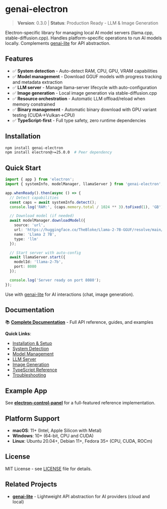 # genai-electron

> **Version**: 0.3.0 | **Status**: Production Ready - LLM & Image Generation

Electron-specific library for managing local AI model servers (llama.cpp, stable-diffusion.cpp). Handles platform-specific operations to run AI models locally. Complements [genai-lite](https://github.com/lacerbi/genai-lite) for API abstraction.

## Features

- ✅ **System detection** - Auto-detect RAM, CPU, GPU, VRAM capabilities
- ✅ **Model management** - Download GGUF models with progress tracking and metadata extraction
- ✅ **LLM server** - Manage llama-server lifecycle with auto-configuration
- ✅ **Image generation** - Local image generation via stable-diffusion.cpp
- ✅ **Resource orchestration** - Automatic LLM offload/reload when memory constrained
- ✅ **Binary management** - Automatic binary download with GPU variant testing (CUDA→Vulkan→CPU)
- ✅ **TypeScript-first** - Full type safety, zero runtime dependencies

## Installation

```bash
npm install genai-electron
npm install electron@>=25.0.0  # Peer dependency
```

## Quick Start

```typescript
import { app } from 'electron';
import { systemInfo, modelManager, llamaServer } from 'genai-electron';

app.whenReady().then(async () => {
  // Detect capabilities
  const caps = await systemInfo.detect();
  console.log('RAM:', (caps.memory.total / 1024 ** 3).toFixed(1), 'GB');

  // Download model (if needed)
  await modelManager.downloadModel({
    source: 'url',
    url: 'https://huggingface.co/TheBloke/Llama-2-7B-GGUF/resolve/main/llama-2-7b.Q4_K_M.gguf',
    name: 'Llama 2 7B',
    type: 'llm'
  });

  // Start server with auto-config
  await llamaServer.start({
    modelId: 'llama-2-7b',
    port: 8080
  });

  console.log('Server ready on port 8080');
});
```

Use with [genai-lite](https://github.com/lacerbi/genai-lite) for AI interactions (chat, image generation).

## Documentation

📚 **[Complete Documentation](genai-electron-docs/index.md)** - Full API reference, guides, and examples

**Quick Links**:
- [Installation & Setup](genai-electron-docs/installation-and-setup.md)
- [System Detection](genai-electron-docs/system-detection.md)
- [Model Management](genai-electron-docs/model-management.md)
- [LLM Server](genai-electron-docs/llm-server.md)
- [Image Generation](genai-electron-docs/image-generation.md)
- [TypeScript Reference](genai-electron-docs/typescript-reference.md)
- [Troubleshooting](genai-electron-docs/troubleshooting.md)

## Example App

See **[electron-control-panel](examples/electron-control-panel/)** for a full-featured reference implementation.

## Platform Support

- **macOS**: 11+ (Intel, Apple Silicon with Metal)
- **Windows**: 10+ (64-bit, CPU and CUDA)
- **Linux**: Ubuntu 20.04+, Debian 11+, Fedora 35+ (CPU, CUDA, ROCm)

## License

MIT License - see [LICENSE](LICENSE) file for details.

## Related Projects

- **[genai-lite](https://github.com/lacerbi/genai-lite)** - Lightweight API abstraction for AI providers (cloud and local)
